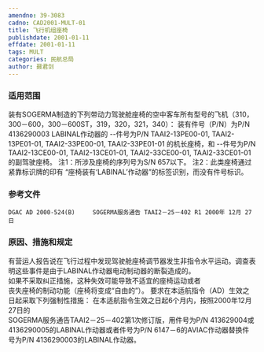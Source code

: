 ```yaml
---
amendno: 39-3083  
cadno: CAD2001-MULT-01  
title: 飞行机组座椅  
publishdate: 2001-01-11  
effdate: 2001-01-11  
tags: MULT  
categories: 民航总局  
author: 聂君剑  
---
```

  
### 适用范围  
装有SOGERMA制造的下列带动力驾驶舱座椅的空中客车所有型号的飞机（310，300－600，300－600ST，319，320，321，340）：
装有件号（P/N）为P/N 4136290003 LABINAL作动器的     --件号为P/N TAAI2-13PE00-01, TAAI2-13PE01-01, TAAI2-33PE00-01, TAAI2-33PE01-01 的机长座椅，和     --件号为P/N TAAI2-13CE00-01, TAAI2-13CE01-01, TAAI2-33CE00-01, TAAI2-33CE01-01的副驾驶座椅。
注1：所涉及座椅的序列号为S/N 657以下。     注2：此类座椅通过紧靠标识牌的印有 “座椅装有‘LABINAL’作动器”的标签识别，而没有件号标识。  
  
<!--more-->  
### 参考文件  
    DGAC AD 2000-524(B)     SOGERMA服务通告 TAAI2－25－402 R1 2000年 12月 27日  
  
### 原因、措施和规定  
      
有营运人报告说在飞行过程中发现驾驶舱座椅调节器发生非指令水平运动。调查表明这些事件是由于LABINAL作动器电动制动器的断裂造成的。  
    如果不采取纠正措施，这种失效可能导致不适宜的座椅运动或者  
丧失座椅的制动功能（座椅将变成“自由的”）。     要求在本适航指令（AD）生效之日起采取下列强制性措施：     在本适航指令生效之日起6个月内，按照2000年12月27日的  
SOGERMA服务通告TAAI2－25－402第1次修订版，用件号为P/N 413629004或4136290005的LABINAL作动器或者件号为P/N 6147－6的AVIAC作动器替换件号为P/N 4136290003的LABINAL作动器。  
